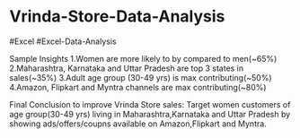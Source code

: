 # Vrinda-Store-Data-Analysis

#Excel #Excel-Data-Analysis

Sample Insights
1.Women are more likely to by compared to men(~65%)
2.Maharashtra, Karnataka and Uttar Pradesh are top 3 states in sales(~35%)
3.Adult age group (30-49 yrs) is max contributing(~50%)
4.Amazon, Flipkart and Myntra channels are max contributing(~80%)

Final Conclusion to improve Vrinda Store sales:
Target women customers of age group(30-49 yrs) living in Maharashtra,Karnataka and Uttar Pradesh
by showing ads/offers/coupns available on Amazon,Flipkart and Myntra.
